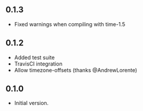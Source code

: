 0.1.3
-----

* Fixed warnings when compiling with time-1.5


0.1.2
-----

* Added test suite
* TravisCI integration
* Allow timezone-offsets (thanks @AndrewLorente)


0.1.0
-----

* Initial version.
